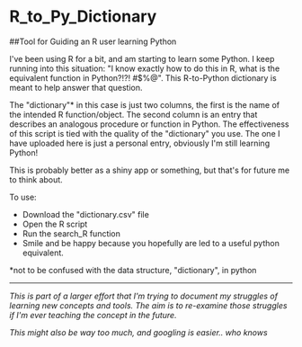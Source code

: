 # R_to_Py_Dictionary
##Tool for Guiding an R user learning Python

I've been using R for a bit, and am starting to learn some Python. I keep running into this situation: "I know exactly how to do this in R, what is the equivalent function in Python?!?! #$%@". This R-to-Python dictionary is meant to help answer that question. 

The "dictionary"\* in this case is just two columns, the first is the name of the intended R function/object. The second column is an entry that describes an analogous procedure or function in Python. The effectiveness of this script is tied with the quality of the "dictionary" you use. The one I have uploaded here is just a personal entry, obviously I'm still learning Python!

This is probably better as a shiny app or something, but that's for future me to think about.

To use:

- Download the "dictionary.csv" file
- Open the R script
- Run the search_R function
- Smile and be happy because you hopefully are led to a useful python equivalent.

\*not to be confused with the data structure, "dictionary", in python

_____________________________________

*This is part of a larger effort that I'm trying to document my struggles of learning new concepts and tools. The aim is to re-examine those struggles if I'm ever teaching the concept in the future.*

*This might also be way too much, and googling is easier.. who knows*
